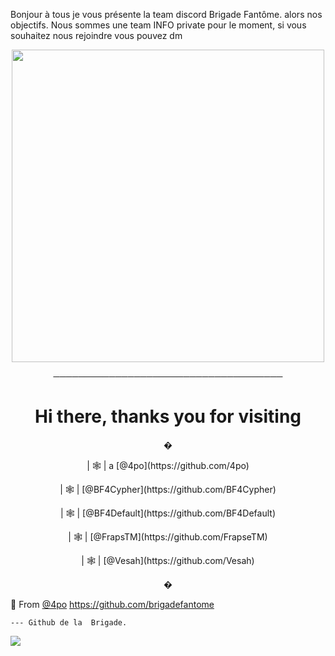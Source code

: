 Bonjour à tous je vous présente la team discord Brigade Fantôme.
alors nos objectifs.
Nous sommes une team INFO private pour le moment, si vous souhaitez nous rejoindre vous pouvez dm

<p align="center"><img src="https://64.media.tumblr.com/2350f50437f89d6a3327b5f44d80d33c/ed4bcc2fbb22d0a3-5b/s540x810/fcf58de2b1cc03bb8f73556382a9f10d7f5b95cb.gif" width="500"> 

<p align="center">
─────────────────────────────────────
<br>
<h1 align="center">Hi there, thanks you for visiting</h1>
<p align="center">
�
<p align="center">
| 🕸 | a [@4po](https://github.com/4po)
<p align="center">
| 🕸 | [@BF4Cypher](https://github.com/BF4Cypher)
<p align="center">
| 🕸 | [@BF4Default](https://github.com/BF4Default)
<p align="center">
| 🕸 | [@FrapsTM](https://github.com/FrapseTM)
<p align="center">
| 🕸 | [@Vesah](https://github.com/Vesah)
<p align="center">
�


🔎 From [@4po](https://github.com/4po)
</a>
https://github.com/brigadefantome

    --- Github de la  Brigade.

<a href="https://discord.gg/brigadefantome">
         <img src="https://img.shields.io/website?color=8136CA&down_color=brigadefantome&down_message=brigadefantome&label=DISCORD&logo=prophecy&logoColor=black&style=for-the-badge&up_color=brigade-fantome&up_message=DISCORD.GG%2Fbrigadefantome&url=https%3A%2F%2Fdiscord.gg%brigadefantome">
         </a>
